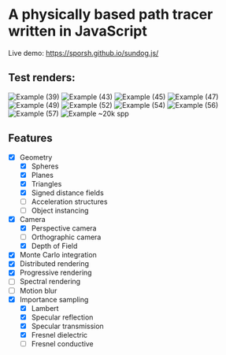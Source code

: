 # A physically based path tracer written in JavaScript

Live demo: https://sporsh.github.io/sundog.js/

## Test renders:

![Example (39)](https://user-images.githubusercontent.com/1416154/62839658-0dd53d00-bc8d-11e9-89f9-0df89a054b28.png)
![Example (43)](https://user-images.githubusercontent.com/1416154/62839660-19c0ff00-bc8d-11e9-8e98-1ff139f36436.png)
![Example (45)](https://user-images.githubusercontent.com/1416154/62839662-1f1e4980-bc8d-11e9-9dca-f255b88da288.png)
![Example (47)](https://user-images.githubusercontent.com/1416154/62839663-23e2fd80-bc8d-11e9-9e1a-319cf541d26c.png)
![Example (49)](https://user-images.githubusercontent.com/1416154/62839666-2ba2a200-bc8d-11e9-9bdd-1218eb2b2c31.png)
![Example (52)](https://user-images.githubusercontent.com/1416154/62839667-2f362900-bc8d-11e9-9600-b265672b037c.png)
![Example (54)](https://user-images.githubusercontent.com/1416154/62839669-33fadd00-bc8d-11e9-93fb-0df490fde85b.png)
![Example (56)](https://user-images.githubusercontent.com/1416154/62839670-3bba8180-bc8d-11e9-9f2a-45481e800e5e.png)
![Example (57)](https://user-images.githubusercontent.com/1416154/62839671-3e1cdb80-bc8d-11e9-9bf6-7bfaf41cb91f.png)
![Example ~20k spp](https://user-images.githubusercontent.com/1416154/59981015-3da58400-95fe-11e9-8595-039a84a39b0e.png)

## Features

* [x] Geometry
    * [x] Spheres
    * [x] Planes
    * [x] Triangles
    * [x] Signed distance fields
    * [ ] Acceleration structures
    * [ ] Object instancing
* [x] Camera
    * [x] Perspective camera
    * [ ] Orthographic camera
    * [x] Depth of Field
* [x] Monte Carlo integration
* [x] Distributed rendering
* [x] Progressive rendering
* [ ] Spectral rendering
* [ ] Motion blur
* [x] Importance sampling
    * [x] Lambert
    * [x] Specular reflection
    * [x] Specular transmission
    * [x] Fresnel dielectric
    * [ ] Fresnel conductive
